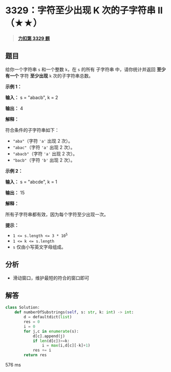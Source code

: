# 3329：字符至少出现 K 次的子字符串 II（★★）


> <u>**[力扣第 3329 题](https://leetcode.cn/problems/count-substrings-with-k-frequency-characters-ii/)**</u>

## 题目

<p>给你一个字符串 <code>s</code> 和一个整数 <code>k</code>，在 <code>s</code> 的所有 <span data-keyword="substring-nonempty">子字符串</span> 中，请你统计并返回 <strong>至少有一个 </strong>字符 <strong>至少出现</strong> <code>k</code> 次的子字符串总数。</p>



<p><strong>示例 1：</strong></p>
<div class="example-block">

<p><strong>输入：</strong> s = "abacb", k = 2</p>

<p><strong>输出：</strong> 4</p>

<p><strong>解释：</strong></p>

<p>符合条件的子字符串如下：</p>

<ul>
<li><code>"aba"</code>（字符 <code>'a'</code> 出现 2 次）。</li>
<li><code>"abac"</code>（字符 <code>'a'</code> 出现 2 次）。</li>
<li><code>"abacb"</code>（字符 <code>'a'</code> 出现 2 次）。</li>
<li><code>"bacb"</code>（字符 <code>'b'</code> 出现 2 次）。</li>
</ul>
</div>

<p><strong>示例 2：</strong></p>
<div class="example-block">

<p><strong>输入：</strong> s = "abcde", k = 1</p>

<p><strong>输出：</strong> 15</p>

<p><strong>解释：</strong></p>

<p>所有子字符串都有效，因为每个字符至少出现一次。</p>
</div>



<p><strong>提示：</strong></p>

<ul>
<li><code>1 &lt;= s.length &lt;= 3 * 10<sup>5</sup></code></li>
<li><code>1 &lt;= k &lt;= s.length</code></li>
<li><code>s</code> 仅由小写英文字母组成。</li>
</ul>






## 分析

- 滑动窗口，维护最短的符合的窗口即可

## 解答


```python
class Solution:
    def numberOfSubstrings(self, s: str, k: int) -> int:
        d = defaultdict(list)
        res = 0
        i = 0
        for j,c in enumerate(s):
            d[c].append(j)
            if len(d[c])>=k:
                i = max(i,d[c][-k]+1)
            res += i
        return res
```
576 ms

